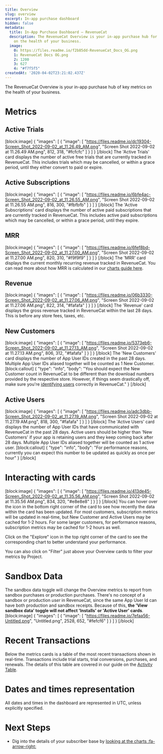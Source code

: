 ```yaml
---
title: Overview
slug: overview
excerpt: In-app purchase dashboard
hidden: false
metadata:
  title: In-App Purchase Dashboard – RevenueCat
  description: The RevenueCat Overview is your in-app purchase hub for quick metrics
    on the health of your business.
  image:
    0: https://files.readme.io/f2b85dd-RevenueCat_Docs_OG.png
    1: RevenueCat Docs OG.png
    2: 1200
    3: 627
    4: "#f7f5f5"
createdAt: '2020-04-02T23:21:02.437Z'
---
```

The RevenueCat Overview is your in-app purchase hub of key metrics on the health of your business. 

# Metrics

## Active Trials
[block:image]
{
  "images": [
    {
      "image": [
        "https://files.readme.io/dc19304-Screen_Shot_2022-09-02_at_11.26.49_AM.png",
        "Screen Shot 2022-09-02 at 11.26.49 AM.png",
        812,
        318,
        "#fcfcfc"
      ]
    }
  ]
}
[/block]
The 'Active Trials' card displays the number of active free trials that are currently tracked in RevenueCat. This includes trials which may be cancelled, or within a grace period, until they either convert to paid or expire.

## Active Subscriptions
[block:image]
{
  "images": [
    {
      "image": [
        "https://files.readme.io/6bfe4ac-Screen_Shot_2022-09-02_at_11.26.55_AM.png",
        "Screen Shot 2022-09-02 at 11.26.55 AM.png",
        816,
        300,
        "#fbfbfb"
      ]
    }
  ]
}
[/block]
The 'Active Subscriptions' card displays the number of active paid subscriptions that are currently tracked in RevenueCat. This includes active paid subscriptions which may be cancelled, or within a grace period, until they expire.

## MRR
[block:image]
{
  "images": [
    {
      "image": [
        "https://files.readme.io/6fef8bd-Screen_Shot_2022-09-02_at_11.27.00_AM.png",
        "Screen Shot 2022-09-02 at 11.27.00 AM.png",
        820,
        310,
        "#f9f9f9"
      ]
    }
  ]
}
[/block]
The 'MRR' card displays the current monthly recurring revenue tracked in RevenueCat. You can read more about how MRR is calculated in our [charts guide here](doc:monthly-recurring-revenue-mrr-chart).

## Revenue
[block:image]
{
  "images": [
    {
      "image": [
        "https://files.readme.io/06b3330-Screen_Shot_2022-09-02_at_11.27.06_AM.png",
        "Screen Shot 2022-09-02 at 11.27.06 AM.png",
        822,
        314,
        "#fafafa"
      ]
    }
  ]
}
[/block]
The 'Revenue' card displays the gross revenue tracked in RevenueCat within the last 28 days. This is before any store fees, taxes, etc.

## New Customers
[block:image]
{
  "images": [
    {
      "image": [
        "https://files.readme.io/5373eb6-Screen_Shot_2022-09-02_at_11.27.13_AM.png",
        "Screen Shot 2022-09-02 at 11.27.13 AM.png",
        806,
        312,
        "#fafafa"
      ]
    }
  ]
}
[/block]
The 'New Customers' card displays the number of App User IDs created in the past 28 days. Multiple App User IDs aliased together will be counted as 1 New Customer.
[block:callout]
{
  "type": "info",
  "body": "You should expect the New Customer count in RevenueCat to be different than the download numbers provided by the respective store. However, if things seem drastically off, make sure you're [identifying users](doc:user-ids) correctly in RevenueCat."
}
[/block]
## Active Users
[block:image]
{
  "images": [
    {
      "image": [
        "https://files.readme.io/adc3dbb-Screen_Shot_2022-09-02_at_11.27.19_AM.png",
        "Screen Shot 2022-09-02 at 11.27.19 AM.png",
        818,
        300,
        "#fafafa"
      ]
    }
  ]
}
[/block]
The 'Active Users' card displays the number of App User IDs that have communicated with RevenueCat in the past 28 days. Active users should be higher than 'New Customers' if your app is retaining users and they keep coming back after 28 days. Multiple App User IDs aliased together will be counted as 1 active user.
[block:callout]
{
  "type": "info",
  "body": "For performance reasons, currently you can expect this number to be updated as quickly as once per hour"
}
[/block]
# Interacting with cards
[block:image]
{
  "images": [
    {
      "image": [
        "https://files.readme.io/413de45-Screen_Shot_2022-09-02_at_11.35.56_AM.png",
        "Screen Shot 2022-09-02 at 11.35.56 AM.png",
        834,
        320,
        "#e8e8e8"
      ]
    }
  ]
}
[/block]
You can hover over the icon in the bottom right corner of the card to see how recently the data within the card has been updated. For most customers, subscription metrics will be updated in real-time, but New Customer and Active Users may be cached for 1-2 hours. For some larger customers, for performance reasons, subscription metrics may be cached for 1-2 hours as well.

Click on the "Explore" icon in the top right corner of the card to see the corresponding chart to better understand your performance.

You can also click on "Filter" just above your Overview cards to filter your metrics by Project.

# Sandbox Data

The sandbox data toggle will change the Overview metrics to report from sandbox purchases or production purchases. There's no concept of a sandbox or production *user* in RevenueCat, since the same App User Id can have both production and sandbox receipts. Because of this, **the 'View sandbox data' toggle will not affect 'Installs' or 'Active User' cards**. 
[block:image]
{
  "images": [
    {
      "image": [
        "https://files.readme.io/7efaa56-Untitled.png",
        "Untitled.png",
        2528,
        652,
        "#fefcf6"
      ]
    }
  ]
}
[/block]
# Recent Transactions

Below the metrics cards is a table of the most recent transactions shown in real-time. Transactions include trial starts, trial conversions, purchases, and renewals. The details of this table are covered in our guide on the [Activity Table](doc:activity).

# Dates and times representation

All dates and times in the dashboard are represented in UTC, unless explicitly specified.

# Next Steps

* Dig into the details of your subscriber base by [looking at the charts :fa-arrow-right:](doc:charts)